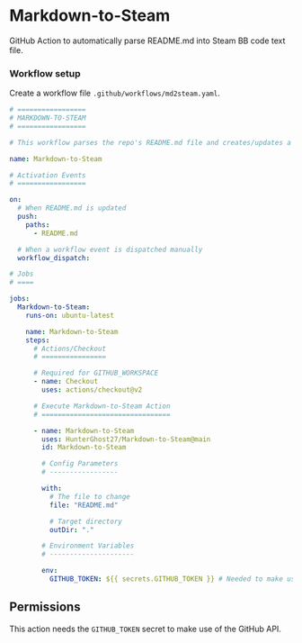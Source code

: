 # Markdown-to-Steam

GitHub Action to automatically parse README.md into Steam BB code text file.

### Workflow setup

Create a workflow file `.github/workflows/md2steam.yaml`.

```yaml
# =================
# MARKDOWN-TO-STEAM
# =================

# This workflow parses the repo's README.md file and creates/updates a text file for the steam workshop description

name: Markdown-to-Steam

# Activation Events
# =================

on:
  # When README.md is updated
  push:
    paths:
      - README.md

  # When a workflow event is dispatched manually
  workflow_dispatch:

# Jobs
# ====

jobs:
  Markdown-to-Steam:
    runs-on: ubuntu-latest

    name: Markdown-to-Steam
    steps:
      # Actions/Checkout
      # ================

      # Required for GITHUB_WORKSPACE
      - name: Checkout
        uses: actions/checkout@v2

      # Execute Markdown-to-Steam Action
      # ================================

      - name: Markdown-to-Steam
        uses: HunterGhost27/Markdown-to-Steam@main
        id: Markdown-to-Steam

        # Config Parameters
        # -----------------

        with:
          # The file to change
          file: "README.md"

          # Target directory
          outDir: "."

        # Environment Variables
        # ---------------------

        env:
          GITHUB_TOKEN: ${{ secrets.GITHUB_TOKEN }} # Needed to make use of the GitHub API
```

## Permissions

This action needs the `GITHUB_TOKEN` secret to make use of the GitHub API.

